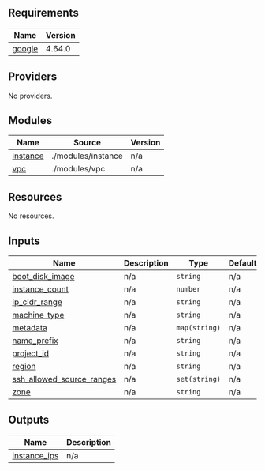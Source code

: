 <!-- BEGIN_TF_DOCS -->
## Requirements

| Name | Version |
|------|---------|
| <a name="requirement_google"></a> [google](#requirement\_google) | 4.64.0 |

## Providers

No providers.

## Modules

| Name | Source | Version |
|------|--------|---------|
| <a name="module_instance"></a> [instance](#module\_instance) | ./modules/instance | n/a |
| <a name="module_vpc"></a> [vpc](#module\_vpc) | ./modules/vpc | n/a |

## Resources

No resources.

## Inputs

| Name | Description | Type | Default | Required |
|------|-------------|------|---------|:--------:|
| <a name="input_boot_disk_image"></a> [boot\_disk\_image](#input\_boot\_disk\_image) | n/a | `string` | n/a | yes |
| <a name="input_instance_count"></a> [instance\_count](#input\_instance\_count) | n/a | `number` | n/a | yes |
| <a name="input_ip_cidr_range"></a> [ip\_cidr\_range](#input\_ip\_cidr\_range) | n/a | `string` | n/a | yes |
| <a name="input_machine_type"></a> [machine\_type](#input\_machine\_type) | n/a | `string` | n/a | yes |
| <a name="input_metadata"></a> [metadata](#input\_metadata) | n/a | `map(string)` | n/a | yes |
| <a name="input_name_prefix"></a> [name\_prefix](#input\_name\_prefix) | n/a | `string` | n/a | yes |
| <a name="input_project_id"></a> [project\_id](#input\_project\_id) | n/a | `string` | n/a | yes |
| <a name="input_region"></a> [region](#input\_region) | n/a | `string` | n/a | yes |
| <a name="input_ssh_allowed_source_ranges"></a> [ssh\_allowed\_source\_ranges](#input\_ssh\_allowed\_source\_ranges) | n/a | `set(string)` | n/a | yes |
| <a name="input_zone"></a> [zone](#input\_zone) | n/a | `string` | n/a | yes |

## Outputs

| Name | Description |
|------|-------------|
| <a name="output_instance_ips"></a> [instance\_ips](#output\_instance\_ips) | n/a |
<!-- END_TF_DOCS -->